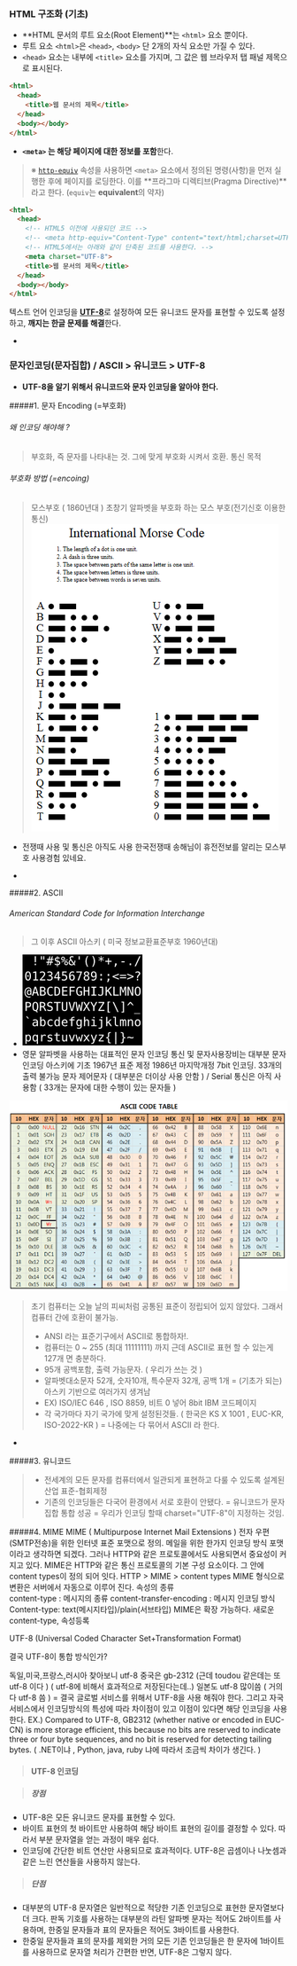 ### HTML 구조화 (기초)

- **HTML 문서의 루트 요소(Root Element)**는 `<html>` 요소 뿐이다.
- 루트 요소 `<html>`은 `<head>`, `<body>` 단 2개의 자식 요소만 가질 수 있다.
- `<head>` 요소는 내부에 `<title>` 요소를 가지며, 그 값은 웹 브라우저 탭 패널 제목으로 표시된다.

```html
<html>
  <head>
    <title>웹 문서의 제목</title>
  </head>
  <body></body>
</html>
```

- **`<meta>` 는 해당 페이지에 대한 정보를 포함**한다.
> ※ [`http-equiv`](https://www.w3.org/TR/html5/document-metadata.html#attr-meta-http-equiv) 속성을 사용하면 `<meta>` 요소에서 정의된 명령(사항)을 먼저 실행한 후에 페이지를 로딩한다. 이를 **프라그마 디렉티브(Pragma Directive)**라고 한다. (`equiv`는 **equivalent**의 약자)

```html
<html>
  <head>
    <!-- HTML5 이전에 사용되던 코드 -->
    <!-- <meta http-equiv="Content-Type" content="text/html;charset=UTF-8"> -->
    <!-- HTML5에서는 아래와 같이 단축된 코드를 사용한다. -->
    <meta charset="UTF-8">
    <title>웹 문서의 제목</title>
  </head>
  <body></body>
</html>
```

텍스트 언어 인코딩을 [**UTF-8**](https://ko.wikipedia.org/wiki/UTF-8)로 설정하여 모든 유니코드 문자를 표현할 수 있도록 설정하고, **깨지는 한글 문제를 해결**한다.

-
### 문자인코딩(문자집합) / ASCII > 유니코드 > UTF-8
- **UTF-8을 알기 위해서 유니코드와 문자 인코딩을 알아야 한다.**


#####1. 문자 Encoding (=부호화)
###### 왜 인코딩 해야해 ?
>	부호화, 즉 문자를 나타내는 것. 그에 맞게  부호화 시켜서 호환.
> 통신 목적

###### 부호화 방법 (=encoing)
> 모스부호 ( 1860년대 )
> 초창기 알파벳을 부호화 하는 모스 부호(전기신호 이용한 통신)
![모스부호](../images/mos.png)
- 전쟁때 사용 및 통신은 아직도 사용
한국전쟁때 송해님이 휴전전보를 알리는 모스부호 사용경험 있네요.

-
#####2. ASCII
###### American Standard Code for Information Interchange
> 그 이후  ASCII 아스키 ( 미국 정보교환표준부호 1960년대)
- ![ASCII 코드](../images/ascii_one.png)
- 영문 알파벳을 사용하는 대표적인 문자 인코딩
통신 및 문자사용장비는 대부분 문자인코딩 아스키에 기초
1967년 표준 제정 1986년 마지막개정
7bit 인코딩.
33개의 출력 불가능 문자 제어문자 ( 대부분은 더이상 사용 안함 ) / Serial 통신은 아직 사용함 ( 33개는 문자에 대한 수행이 있는 문자들 )

![ASCII 코드](../images/ascii_two.png)

> 초기 컴퓨터는 오늘 날의 피씨처럼 공통된 표준이 정립되어 있지 않았다. 그래서 컴퓨터 간에 호환이 불가능.
> - ANSI 라는 표준기구에서 ASCII로 통합하자!.
> - 컴퓨터는 0 ~ 255 (최대 11111111) 까지 근데 ASCII로 표현 할 수 있는게 127개 면 충분하다. 
> - 95개 공백포함, 출력 가능문자. ( 우리가 쓰는 것 )
> - 알파벳대소문자 52개, 숫자10개, 특수문자 32개, 공백 1개
= (기초가 되는) 아스키 기반으로 여러가지 생겨남
> - EX) ISO/IEC 646 , ISO 8859, 비트 0 넣어 8bit IBM 코드페이지
> - 각 국가마다 자기 국가에 맞게 설정된것들. ( 한국은 KS X 1001 , EUC-KR, ISO-2022-KR )
= 나중에는 다 묶어서 ASCII 라 한다.

-
#####3. 유니코드
> - 전세계의 모든 문자를 컴퓨터에서 일관되게 표현하고 다룰 수 있도록 설계된 산업 표준-협회제정
> - 기존의 인코딩들은 다국어 환경에서 서로 호환이 안됐다.
= 유니코드가 문자집합 통합 성공
= 우리가 인코딩 할때 charset="UTF-8"이 지정하는 것임.

#####4. MIME
MIME ( Multipurpose Internet Mail Extensions )
전자 우편(SMTP전송)을 위한 인터넷 표준 포맷으로 정의. 메일을 위한 한가지 인코딩 방식 포맷이라고 생각하면 되겠다.
그러나 HTTP와 같은 프로토콜에서도 사용되면서 중요성이 커지고 있다.
MIME은 HTTP와 같은 통신 프로토콜의 기본 구성 요소이다.
그 안에 content types이 정의 되어 잇다.
HTTP > MIME > content types
MIME 형식으로 변환은 서버에서 자동으로 이루어 진다.
속성의 종류  
content-type : 메시지의 종류
content-transfer-encoding : 메시지 인코딩 방식
Content-type: text(메시지타입)/plain(서브타입)
MIME은 확장 가능하다.
새로운 content-type, 속성등록


UTF-8 (Universal Coded Character Set+Transformation Format)

결국 UTF-8이 통합 방식인가?

독일,미국,프랑스,러시아 찾아보니 utf-8
중국은 gb-2312 (근데 toudou 같은데는 또 utf-8 이다 )
( utf-8에 비해서 효과적으로 저장된다는데..)
일본도 utf-8 많이씀 ( 거의 다 utf-8 씀 )
= 결국 글로벌 서비스를 위해서 UTF-8을 사용 해줘야 한다. 그리고 자국 서비스에서 인코딩방식의 특성에 따라 차이점이 있고 이점이 있다면
해당 인코딩을 사용한다.
EX.) Compared to UTF-8, GB2312 (whether native or encoded in EUC-CN) is more storage efficient, this because no bits are reserved to indicate three or four byte sequences, and no bit is reserved for detecting tailing bytes.
( .NET이냐 , Python, java, ruby 냐에 따라서 조금씩 차이가 생긴다. )





















> #### UTF-8 인코딩

> ##### 장점
  - UTF-8은 모든 유니코드 문자를 표현할 수 있다.
  - 바이트 표현의 첫 바이트만 사용하여 해당 바이트 표현의 길이를 결정할 수 있다. 따라서 부분 문자열을 얻는 과정이 매우 쉽다.
  - 인코딩에 간단한 비트 연산만 사용되므로 효과적이다. UTF-8은 곱셈이나 나눗셈과 같은 느린 연산들을 사용하지 않는다.

> ##### 단점
  - 대부분의 UTF-8 문자열은 일반적으로 적당한 기존 인코딩으로 표현한 문자열보다 더 크다. 판독 기호를 사용하는 대부분의 라틴 알파벳 문자는 적어도 2바이트를 사용하며, 한중일 문자들과 표의 문자들은 적어도 3바이트를 사용한다.
  - 한중일 문자들과 표의 문자를 제외한 거의 모든 기존 인코딩들은 한 문자에 1바이트를 사용하므로 문자열 처리가 간편한 반면, UTF-8은 그렇지 않다.
